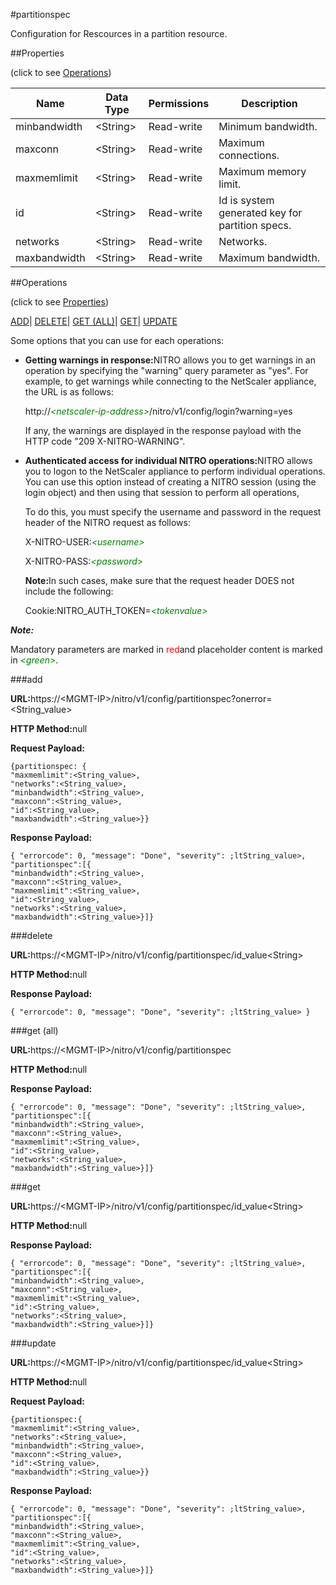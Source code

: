 #partitionspec

Configuration for Rescources in a partition resource.


##Properties 
<span>(click to see [Operations](#opera))</span>


<table><thead><tr><th>Name</th><th>Data Type</th><th>Permissions</th><th>Description</th></tr></thead><tbody><tr><td>minbandwidth</td><td>&lt;String></td><td>Read-write</td><td>Minimum bandwidth.</td></tr><tr><td>maxconn</td><td>&lt;String></td><td>Read-write</td><td>Maximum connections.</td></tr><tr><td>maxmemlimit</td><td>&lt;String></td><td>Read-write</td><td>Maximum memory limit.</td></tr><tr><td>id</td><td>&lt;String></td><td>Read-write</td><td>Id is system generated key for partition specs.</td></tr><tr><td>networks</td><td>&lt;String></td><td>Read-write</td><td>Networks.</td></tr><tr><td>maxbandwidth</td><td>&lt;String></td><td>Read-write</td><td>Maximum bandwidth.</td></tr></tbody></table>
##Operations 
<span>(click to see [Properties](#prope))</span>


[ADD]()| [DELETE](#d)| [GET (ALL)](#get-)| [GET]()| [UPDATE](#u)


Some options that you can use for each operations:
<ul><li><p><b>Getting warnings in response:</b>NITRO allows you to get warnings in an operation by specifying the "warning" query parameter as "yes". For example, to get warnings while connecting to the NetScaler appliance, the URL is as follows:</p><p>http://<span style="color:green;font-style:italic;">&lt;netscaler-ip-address&gt;</span>/nitro/v1/config/login?warning=yes</p><p>If any, the warnings are displayed in the response payload with the HTTP code "209 X-NITRO-WARNING".</p></li><li><p><b>Authenticated access for individual NITRO operations:</b>NITRO allows you to logon to the NetScaler appliance to perform individual operations. You can use this option instead of creating a NITRO session (using the login object) and then using that session to perform all operations,</p><p>To do this, you must specify the username and password in the request header of the NITRO request as follows:</p><p>X-NITRO-USER:<span style="color:green;font-style:italic;">&lt;username&gt;</span></p><p>X-NITRO-PASS:<span style="color:green;font-style:italic;">&lt;password&gt;</span></p><p><b>Note:</b>In such cases, make sure that the request header DOES not include the following:</p><p>Cookie:NITRO_AUTH_TOKEN=<span style="color:green;font-style:italic;">&lt;tokenvalue&gt;</span></p></li></ul>



***Note:*** 
Mandatory parameters are marked in <span style="color:#FF0000;">red</span>and placeholder content is marked in <span style="color:green;font-style:italic">&lt;green&gt;</span>.

###add



<b>URL:</b>https://&lt;MGMT-IP&gt;/nitro/v1/config/partitionspec?onerror=&lt;String_value&gt;
<b>HTTP Method:</b>null
<b>Request Payload: </b>```{partitionspec: {"maxmemlimit":<String_value>,"networks":<String_value>,"minbandwidth":<String_value>,"maxconn":<String_value>,"id":<String_value>,"maxbandwidth":<String_value>}}```
<b>Response Payload: </b>```{ "errorcode": 0, "message": "Done", "severity": ;ltString_value>, "partitionspec":[{"minbandwidth":<String_value>,"maxconn":<String_value>,"maxmemlimit":<String_value>,"id":<String_value>,"networks":<String_value>,"maxbandwidth":<String_value>}]}```



###delete



<b>URL:</b>https://&lt;MGMT-IP&gt;/nitro/v1/config/partitionspec/id_value&lt;String&gt;
<b>HTTP Method:</b>null
<b>Response Payload: </b>```{ "errorcode": 0, "message": "Done", "severity": ;ltString_value> }```



###get (all)



<b>URL:</b>https://&lt;MGMT-IP&gt;/nitro/v1/config/partitionspec
<b>HTTP Method:</b>null
<b>Response Payload: </b>```{ "errorcode": 0, "message": "Done", "severity": ;ltString_value>, "partitionspec":[{"minbandwidth":<String_value>,"maxconn":<String_value>,"maxmemlimit":<String_value>,"id":<String_value>,"networks":<String_value>,"maxbandwidth":<String_value>}]}```



###get



<b>URL:</b>https://&lt;MGMT-IP&gt;/nitro/v1/config/partitionspec/id_value&lt;String&gt;
<b>HTTP Method:</b>null
<b>Response Payload: </b>```{ "errorcode": 0, "message": "Done", "severity": ;ltString_value>, "partitionspec":[{"minbandwidth":<String_value>,"maxconn":<String_value>,"maxmemlimit":<String_value>,"id":<String_value>,"networks":<String_value>,"maxbandwidth":<String_value>}]}```



###update



<b>URL:</b>https://&lt;MGMT-IP&gt;/nitro/v1/config/partitionspec/id_value&lt;String&gt;
<b>HTTP Method:</b>null
<b>Request Payload: </b>```{partitionspec:{"maxmemlimit":<String_value>,"networks":<String_value>,"minbandwidth":<String_value>,"maxconn":<String_value>,"id":<String_value>,"maxbandwidth":<String_value>}}```
<b>Response Payload: </b>```{ "errorcode": 0, "message": "Done", "severity": ;ltString_value>, "partitionspec":[{"minbandwidth":<String_value>,"maxconn":<String_value>,"maxmemlimit":<String_value>,"id":<String_value>,"networks":<String_value>,"maxbandwidth":<String_value>}]}```



